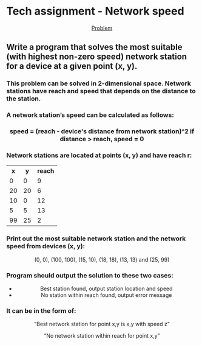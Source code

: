  # Tech assignment - Network speed
<div align="center"><a href="########">Problem</a></div>
<h2 align="left">Write a program that solves the most suitable (with highest non-zero speed) network station for a device at a given point (x, y).</h2>

<h3 align="left">This problem can be solved in 2-dimensional space. Network stations have reach and speed that depends on the distance to the station.</h3>

<h3 align="left">A network station’s speed can be calculated as follows:</h3>
<h3 align="center" font-weight="bold">speed = (reach - device's distance from network station)^2
     if distance > reach, speed = 0</h3>

<h3 align="left">Network stations are located at points (x, y) and have reach r:</h3>


<table align="center">
  <tr>
    <th>x</th>
    <th>y</th>
    <th>reach</th>
  </tr>
  <tr>
    <td>0</td>
    <td>0</td>
    <td>9</td>
  </tr>
  <tr>
    <td>20</td>
    <td>20</td>
    <td>6</td>
  </tr>
  <tr>
    <td>10</td>
    <td>0</td>
    <td>12</td>
  </tr>
  <tr>
    <td>5</td>
    <td>5</td>
    <td>13</td>
  </tr>
  <tr>
    <td>99</td>
    <td>25</td>
    <td>2</td>
  </tr>
  </table>

<h3 align="left">Print out the most suitable network station and the network speed from devices (x, y):</h3>
<p align="center">(0, 0), (100, 100), (15, 10), (18, 18), (13, 13) and (25, 99)</p>

<h3 align="left">Program should output the solution to these two cases:</h3>

<ul>
<li align="center">Best station found, output station location and speed</li>
<li align="center">No station within reach found, output error message</li>
</ul>

<h3 align="left">It can be in the form of:</h3>
<p align="center" font-style="italic">“Best network station for point x,y is x,y with speed z”
</p>
<p align="center" font-style="italic">“No network station within reach for point x,y”</p>




